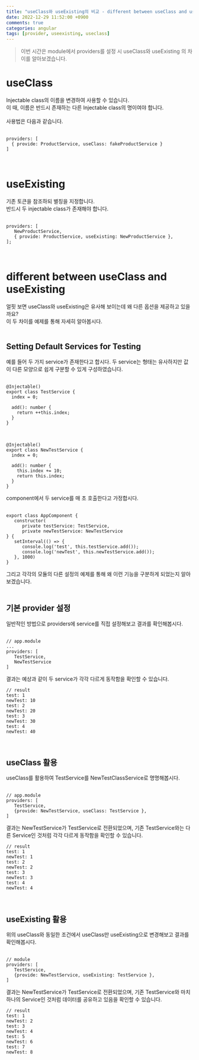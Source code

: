 ```yaml
---
title: "useClass와 useExisting의 비교 - different between useClass and useExisting"
date: 2022-12-29 11:52:00 +0900
comments: true
categories: angular
tags: [provider, useexisting, useclass]
---
```


> 이번 시간은 module에서 providers를 설정 시 useClass와 useExisting 의 차이를 알아보겠습니다.


# useClass
Injectable class의 이름을 변경하여 사용할 수 있습니다.<br/>
이 때, 이름은 반드시 존재하는 다른 Injectable class의 명이여야 합니다.<br/>
<br/>
사용법은 다음과 같습니다.<br/>
<br/>
```tsx
providers: [
  { provide: ProductService, useClass: fakeProductService }
]
```
<br/>

# useExisting
기존 토큰을 참조하되 별칭을 지정합니다.<br/>
반드시 두 injectable class가 존재해야 합니다.<br/>
<br/>
```tsx
providers: [
   NewProductService,
   { provide: ProductService, useExisting: NewProductService },
];
```
<br/>

# different between useClass and useExisting
얼핏 보면 useClass와 useExisting은 유사해 보이는데 왜 다른 옵션을 제공하고 있을까요?<br/>
이 두 차이를 예제를 통해 자세히 알아봅시다.<br/>
<br/>

## Setting Default Services for Testing
예를 들어 두 가지 service가 존재한다고 합시다. 두 service는 형태는 유사하지만 값이 다른 모양으로 쉽게 구분할 수 있게 구성하였습니다.<br/>
<br/>

```tsx
@Injectable()
export class TestService {
  index = 0;

  add(): number {
    return ++this.index;
  }
}
```
<br/>

```tsx
@Injectable()
export class NewTestService {
  index = 0;

  add(): number {
    this.index += 10;
    return this.index;
  }
}
```

component에서 두 service를 매 초 호출한다고 가정합시다.<br/>
<br/>

```tsx
export class AppComponent {
   constructor(
      private testService: TestService,
      private newTestService: NewTestService
} {
   setInterval(() => {
      console.log('test', this.testService.add());
      console.log('newTest', this.newTestService.add());
   }, 1000)
}
```

그리고 각각의 모듈의 다른 설정의 예제를 통해 왜 이런 기능을 구분하게 되었는지 알아보겠습니다.<br/>
<br/>

## 기본 provider 설정
일반적인 방법으로 providers에 service를 직접 설정해보고 결과를 확인해봅시다.<br/>
<br/>

```tsx
// app.module
...
providers: [
   TestService,
   NewTestService
]
```

결과는 예상과 같이 두 service가 각각 다르게 동작함을 확인할 수 있습니다.<br/>
```
// result
test: 1
newTest: 10
test: 2
newTest: 20
test: 3
newTest: 30
test: 4
newTest: 40
```
<br/>

## useClass 활용
useClass를 활용하여 TestService를 NewTestClassService로 명명해봅시다.<br/>
<br/>

```tsx
// app.module
providers: [
   TestService,
   {provide: NewTestService, useClass: TestService },
]
```

결과는 NewTestService가 TestService로 전환되었으며, 기존 TestService와는 다른 Service인 것처럼 각각 다르게 동작함을 확인할 수 있습니다.<br/>
```
// result
test: 1
newTest: 1
test: 2
newTest: 2
test: 3
newTest: 3
test: 4
newTest: 4
```
<br/>

## useExisting 활용
위의 useClass와 동일한 조건에서 useClass만 useExisting으로 변경해보고 결과를 확인해봅시다.<br/>
<br/>

```tsx
// module
providers: [
   TestService,
   {provide: NewTestService, useExisting: TestService },
]
```

결과는 NewTestService가 TestService로 전환되었으며, 기존 TestService와 마치 하나의 Service인 것처럼 데이터를 공유하고 있음을 확인할 수 있습니다. <br/>

```
// result
test: 1
newTest: 2
test: 3
newTest: 4
test: 5
newTest: 6
test: 7
newTest: 8
``` 
